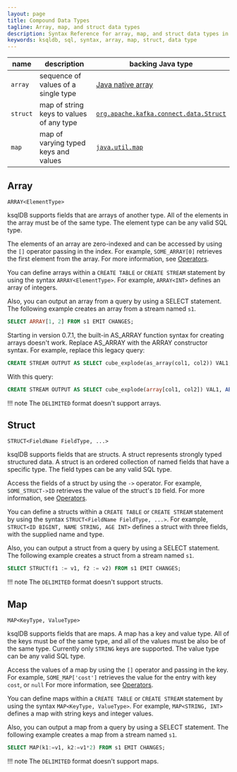 ```yaml
---
layout: page
title: Compound Data Types
tagline: Array, map, and struct data types
description: Syntax Reference for array, map, and struct data types in ksqlDB
keywords: ksqldb, sql, syntax, array, map, struct, data type
---
```


| name     | description                              | backing Java type
|----------|------------------------------------------|------------------
| `array`  | sequence of values of a single type      | [Java native array](https://docs.oracle.com/javase/specs/jls/se11/html/jls-10.html)
| `struct` | map of string keys to values of any type | [`org.apache.kafka.connect.data.Struct`](https://downloads.apache.org/kafka/2.5.0/javadoc/index.html?org/apache/kafka/connect/data/Struct.html)
| `map`    | map of varying typed keys and values     | [`java.util.map`](https://docs.oracle.com/en/java/javase/11/docs/api/java.base/java/util/Map.html)


## Array

`ARRAY<ElementType>`

ksqlDB supports fields that are arrays of another type. All of the elements
in the array must be of the same type. The element type can be any valid
SQL type.

The elements of an array are zero-indexed and can be accessed by using
the `[]` operator passing in the index. For example, `SOME_ARRAY[0]`
retrieves the first element from the array. For more information, see
[Operators](ksqldb-reference/operators.md).

You can define arrays within a `CREATE TABLE` or `CREATE STREAM`
statement by using the syntax `ARRAY<ElementType>`. For example,
`ARRAY<INT>` defines an array of integers.

Also, you can output an array from a query by using a SELECT statement.
The following example creates an array from a stream named `s1`. 

```sql
SELECT ARRAY[1, 2] FROM s1 EMIT CHANGES;
```

Starting in version 0.7.1, the built-in AS_ARRAY function syntax for
creating arrays doesn't work. Replace AS_ARRAY with the ARRAY constructor
syntax. For example, replace this legacy query:

```sql
CREATE STREAM OUTPUT AS SELECT cube_explode(as_array(col1, col2)) VAL1, ABS(col3) VAL2 FROM TEST;
```

With this query:

```sql
CREATE STREAM OUTPUT AS SELECT cube_explode(array[col1, col2]) VAL1, ABS(col3) VAL2 FROM TEST;
```

!!! note
		The `DELIMITED` format doesn't support arrays.

## Struct

`STRUCT<FieldName FieldType, ...>`

ksqlDB supports fields that are structs. A struct represents strongly
typed structured data. A struct is an ordered collection of named fields
that have a specific type. The field types can be any valid SQL type.

Access the fields of a struct by using the `->` operator. For example,
`SOME_STRUCT->ID` retrieves the value of the struct's `ID` field. For
more information, see [Operators](ksqldb-reference/operators.md).

You can define a structs within a `CREATE TABLE` or `CREATE STREAM`
statement by using the syntax `STRUCT<FieldName FieldType, ...>`. For
example, `STRUCT<ID BIGINT, NAME STRING, AGE INT>` defines a struct with
three fields, with the supplied name and type.

Also, you can output a struct from a query by using a SELECT statement.
The following example creates a struct from a stream named `s1`.

```sql
SELECT STRUCT(f1 := v1, f2 := v2) FROM s1 EMIT CHANGES;
```

!!! note
		The `DELIMITED` format doesn't support structs.

## Map

`MAP<KeyType, ValueType>`

ksqlDB supports fields that are maps. A map has a key and value type. All
of the keys must be of the same type, and all of the values must be also
be of the same type. Currently only `STRING` keys are supported. The
value type can be any valid SQL type.

Access the values of a map by using the `[]` operator and passing in the
key. For example, `SOME_MAP['cost']` retrieves the value for the entry
with key `cost`, or `null` For more information, see
[Operators](ksqldb-reference/operators.md).

You can define maps within a `CREATE TABLE` or `CREATE STREAM` statement
by using the syntax `MAP<KeyType, ValueType>`. For example,
`MAP<STRING, INT>` defines a map with string keys and integer values.

Also, you can output a map from a query by using a SELECT statement.
The following example creates a map from a stream named `s1`.

```sql
SELECT MAP(k1:=v1, k2:=v1*2) FROM s1 EMIT CHANGES;
```

!!! note
		The `DELIMITED` format doesn't support maps.
